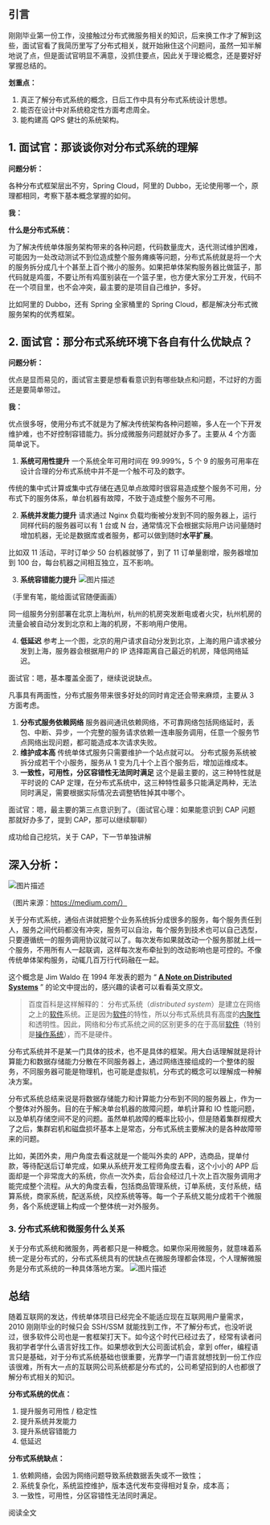 ## 引言

刚刚毕业第一份工作，没接触过分布式微服务相关的知识，后来换工作才了解到这些，面试官看了我简历里写了分布式相关，就开始揪住这个问题问，虽然一知半解地说了点，但是面试官明显不满意，没抓住要点，因此关于理论概念，还是要好好掌握总结的。

**划重点：**

1. 真正了解分布式系统的概念，日后工作中具有分布式系统设计思想。
2. 能否在设计中对系统稳定性方面考虑周全。
3. 能构建高 QPS 健壮的系统架构。



##  

## 1. 面试官：那谈谈你对分布式系统的理解

**问题分析：**

各种分布式框架层出不穷，Spring Cloud，阿里的 Dubbo，无论使用哪一个，原理都相同，考察下基本概念掌握的如何。

**我：**

**什么是分布式系统：**

为了解决传统单体服务架构带来的各种问题，代码数量庞大，迭代测试维护困难，可能因为一处改动测试不到位造成整个服务瘫痪等问题，分布式系统就是将一个大的服务拆分成几十个甚至上百个微小的服务。如果把单体架构服务器比做篮子，那代码就是鸡蛋，不要让所有鸡蛋别装在一个篮子里，也方便大家分工开发，代码不在一个项目里，也不会冲突，最主要的是项目自己维护，多好。

比如阿里的 Dubbo，还有 Spring 全家桶里的 Spring Cloud，都是解决分布式微服务架构的优秀框架。



##  

## 2. 面试官：那分布式系统环境下各自有什么优缺点？

**问题分析：**

优点是显而易见的，面试官主要是想看看意识到有哪些缺点和问题，不过好的方面还是要简单带过。

**我：**

优点很多呀，使用分布式不就是为了解决传统架构各种问题嘛，多人在一个下开发维护难，也不好控制容错能力。拆分成微服务问题就好办多了。主要从 4 个方面简单说下。

1. **系统可用性提升**
   一个系统全年可用时间在 99.999%，5 个 9 的服务可用率在设计合理的分布式系统中并不是一个触不可及的数字。

传统的集中式计算或集中式存储在遇见单点故障时很容易造成整个服务不可用，分布式下的服务体系，单台机器有故障，不致于造成整个服务不可用。

2. **系统并发能力提升**
   请求通过 Nginx 负载均衡被分发到不同的服务器上，运行同样代码的服务器可以有 1 台或 N 台，通常情况下会根据实际用户访问量随时增加机器，无论是数据库或者服务，都可以做到随时**水平扩展**。

比如双 11 活动，平时订单少 50 台机器就够了，到了 11 订单量剧增，服务器增加到 100 台，每台机器之间相互独立，互不影响。

3. **系统容错能力提升**
   ![图片描述](pic/aHR0cHM6Ly9pbWcubXVrZXdhbmcuY29tLzVlMTI5NzRiMDAwMWRmOWEwNTc4MDMzMy5wbmc)

（手里有笔，能给面试官随便画画）

同一组服务分别部署在北京上海杭州，杭州的机房突发断电或者火灾，杭州机房的流量会被自动分发到北京和上海的机房，不影响用户使用。

4. **低延迟**
   参考上一个图，北京的用户请求自动分发到北京，上海的用户请求被分发到上海，服务器会根据用户的 IP 选择距离自己最近的机房，降低网络延迟。

面试官：嗯，基本覆盖全面了，继续说说缺点。

凡事具有两面性，分布式服务带来很多好处的同时肯定还会带来麻烦，主要从 3 方面考虑。

1. **分布式服务依赖网络**
   服务器间通讯依赖网络，不可靠网络包括网络延时，丢包、中断、异步，一个完整的服务请求依赖一连串服务调用，任意一个服务节点网络出现问题，都可能造成本次请求失败。
2. **维护成本高**
   传统单体式服务只需要维护一个站点就可以。
   分布式服务系统被拆分成若干个小服务，服务从 1 变为几十个上百个服务后，增加运维成本。
3. **一致性，可用性，分区容错性无法同时满足**
   这个是最主要的，这三种特性就是平时说的 CAP 定理，在分布式系统中，这三种特性最多只能满足两种，无法同时满足，需要根据实际情况去调整牺牲掉其中哪个。

面试官：嗯，最主要的第三点意识到了。（面试官心理：如果能意识到 CAP 问题那就好办多了，提到 CAP，那可以继续聊聊）

成功给自己挖坑，关于 CAP，下一节单独讲解



## 深入分析：

![图片描述](pic/aHR0cHM6Ly9pbWcubXVrZXdhbmcuY29tLzVlMTI5NzMwMDAwMWQyODUxMTg0MDcxOC5wbmc.jfif)

（图片来源：https://medium.com/）

关于分布式系统，通俗点讲就把整个业务系统拆分成很多的服务，每个服务责任到人，服务之间代码都没有冲突，服务可以自治，每个服务到技术也可以自己选型，只要遵循统一的服务调用协议就可以了。每次发布如果就改动一个服务那就上线一个服务，不用所有人一起联调，这样每次发布牵扯到的改动影响也是可控的。不像传统单体架构服务，动辄几百万行代码融在一起。

这个概念是 Jim Waldo 在 1994 年发表的题为 “ [**A Note on Distributed Systems**](http://citeseerx.ist.psu.edu/viewdoc/summary?doi=10.1.1.41.7628&source=post_page---------------------------) ” 的论文中提出的，感兴趣的读者可以看看英文原文。

> 百度百科是这样解释的：
> 分布式系统（*distributed system*）是建立在网络之上的[软件](https://baike.baidu.com/item/软件)系统。正是因为[软件](https://baike.baidu.com/item/软件/12053)的特性，所以分布式系统具有高度的[内聚性](https://baike.baidu.com/item/内聚性/4973441)和透明性。因此，网络和分布式系统之间的区别更多的在于高层[软件](https://baike.baidu.com/item/软件/12053)（特别是[操作系统](https://baike.baidu.com/item/操作系统/192)），而不是硬件。

分布式系统并不是某一门具体的技术，也不是具体的框架。用大白话理解就是将计算能力和数据存储能力分散在不同服务器上，通过网络连接组成的一个整体的服务，不同服务器可能是物理机，也可能是虚拟机，分布式的概念可以理解成一种解决方案。

分布式系统总结来说是将数据存储能力和计算能力分布到不同的服务器上，作为一个整体对外服务。目的在于解决单台机器的故障问题，单机计算和 IO 性能问题，以及单机存储空间不足的问题。虽然单机故障的概率比较小，但是随着集群规模大了之后，集群宕机和磁盘损坏基本上是常态，分布式系统主要解决的是各种故障带来的问题。

比如，美团外卖，用户角度去看这就是一个能叫外卖的 APP，选商品，提单付款，等待配送后订单完成，如果从系统开发工程师角度去看，这个小小的 APP 后面却是一个非常庞大的系统，你点一次外卖，后台会经过几十次上百次服务调用才能完成整个流程。从大的角度去看，包括商品管理系统，订单系统，支付系统，结算系统，商家系统，配送系统，风控系统等等。每一个子系统又能分成若干个微服务，各个系统逻辑上构成一个整体统一对外服务。



###  

### 3. 分布式系统和微服务什么关系

关于分布式系统和微服务，两者都只是一种概念。如果你采用微服务，就意味着系统一定是分布式的，分布式系统具有的优缺点在微服务理都会体现，个人理解微服务是分布式系统的一种具体落地方案。
![图片描述](pic/aHR0cHM6Ly9pbWcubXVrZXdhbmcuY29tLzVlMTI5NmE2MDAwMTcyNmMwNjkxMDM5NS5wbmc)



##  

## 总结

随着互联网的发达，传统单体项目已经完全不能适应现在互联网用户量需求，2010 刚刚毕业的时候只会 SSH/SSM 就能找到工作，不了解分布式，也没听说过，很多软件公司也是一套框架打天下。如今这个时代已经过去了，经常有读者问我初学者学什么语言好找工作。如果想收到大公司面试机会，拿到 offer，编程语言只是基础，对于分布式系统基础也很重要，光靠学一门语言就想找到一份工作应该很难，所有大一点的互联网公司系统都是分布式的，公司希望招到的人也都很了解分布式相关的知识。

**分布式系统的优点：**

1. 提升服务可用性 / 稳定性
2. 提升系统并发能力
3. 提升系统容错能力
4. 低延迟

**分布式系统缺点：**

1. 依赖网络，会因为网络问题导致系统数据丢失或不一致性；
2. 系统复杂化，系统监控维护，版本迭代发布变得相对复杂，成本高；
3. 一致性，可用性，分区容错性无法同时满足。

阅读全文 